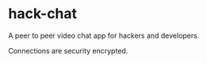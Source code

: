 # hack-chat
A peer to peer video chat app for hackers and developers. 

Connections are security encrypted.
